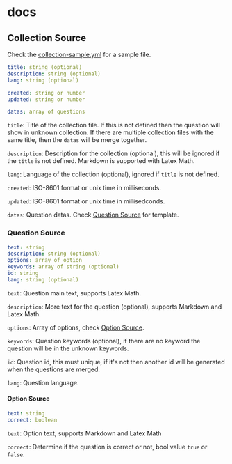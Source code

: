 # docs

## Collection Source

Check the [collection-sample.yml](./collection-sample.yml) for a sample file.

```yml
title: string (optional)
description: string (optional)
lang: string (optional)

created: string or number
updated: string or number

datas: array of questions
```

`title`: Title of the collection file. If this is not defined then the question will show in unknown collection. If there are multiple collection files with the same title, then the `datas` will be merge together.

`description`: Description for the collection (optional), this will be ignored if the `title` is not defined. Markdown is supported with Latex Math.

`lang`: Language of the collection (optional), ignored if `title` is not defined.

`created`: ISO-8601 format or unix time in milliseconds.

`updated`: ISO-8601 format or unix time in millisedconds.

`datas`: Question datas. Check [Question Source](#question-source) for template.

### Question Source

```yml
text: string
description: string (optional)
options: array of option
keywords: array of string (optional)
id: string
lang: string (optional)
```

`text`: Question main text, supports Latex Math.

`description`: More text for the question (optional), supports Markdown and Latex Math.

`options`: Array of options, check [Option Source](#option-source).

`keywords`: Question keywords (optional), if there are no keyword the question will be in the unknown keywords.

`id`: Question id, this must unique, if it's not then another id will be generated when the questions are merged.

`lang`: Question language.

#### Option Source

```yml
text: string
correct: boolean
```

`text`: Option text, supports Markdown and Latex Math

`correct`: Determine if the question is correct or not, bool value `true` or `false`.
